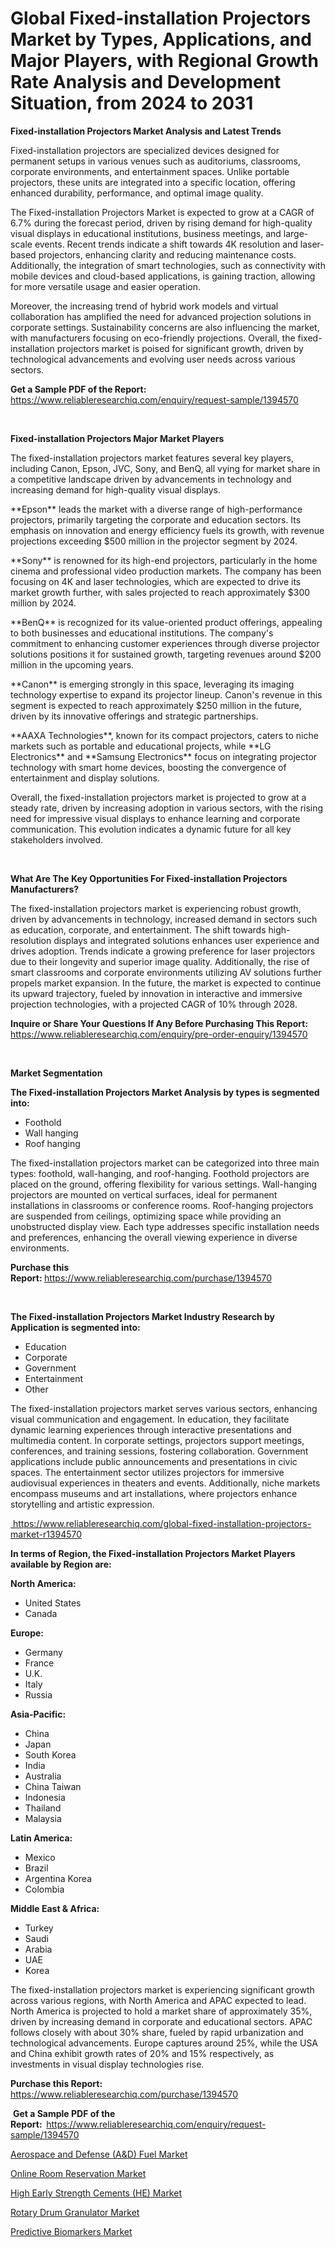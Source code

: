 <p><h1>Global Fixed-installation Projectors Market by Types, Applications, and Major Players, with Regional Growth Rate Analysis and Development Situation, from 2024 to 2031</h1></p><p><strong>Fixed-installation Projectors Market Analysis and Latest Trends</strong></p>
<p><p>Fixed-installation projectors are specialized devices designed for permanent setups in various venues such as auditoriums, classrooms, corporate environments, and entertainment spaces. Unlike portable projectors, these units are integrated into a specific location, offering enhanced durability, performance, and optimal image quality. </p><p>The Fixed-installation Projectors Market is expected to grow at a CAGR of 6.7% during the forecast period, driven by rising demand for high-quality visual displays in educational institutions, business meetings, and large-scale events. Recent trends indicate a shift towards 4K resolution and laser-based projectors, enhancing clarity and reducing maintenance costs. Additionally, the integration of smart technologies, such as connectivity with mobile devices and cloud-based applications, is gaining traction, allowing for more versatile usage and easier operation.</p><p>Moreover, the increasing trend of hybrid work models and virtual collaboration has amplified the need for advanced projection solutions in corporate settings. Sustainability concerns are also influencing the market, with manufacturers focusing on eco-friendly projections. Overall, the fixed-installation projectors market is poised for significant growth, driven by technological advancements and evolving user needs across various sectors.</p></p>
<p><strong>Get a Sample PDF of the Report:&nbsp;</strong> <a href="https://www.reliableresearchiq.com/enquiry/request-sample/1394570">https://www.reliableresearchiq.com/enquiry/request-sample/1394570</a></p>
<p>&nbsp;</p>
<p><strong>Fixed-installation Projectors Major Market Players</strong></p>
<p><p>The fixed-installation projectors market features several key players, including Canon, Epson, JVC, Sony, and BenQ, all vying for market share in a competitive landscape driven by advancements in technology and increasing demand for high-quality visual displays.</p><p>**Epson** leads the market with a diverse range of high-performance projectors, primarily targeting the corporate and education sectors. Its emphasis on innovation and energy efficiency fuels its growth, with revenue projections exceeding $500 million in the projector segment by 2024.</p><p>**Sony** is renowned for its high-end projectors, particularly in the home cinema and professional video production markets. The company has been focusing on 4K and laser technologies, which are expected to drive its market growth further, with sales projected to reach approximately $300 million by 2024.</p><p>**BenQ** is recognized for its value-oriented product offerings, appealing to both businesses and educational institutions. The company's commitment to enhancing customer experiences through diverse projector solutions positions it for sustained growth, targeting revenues around $200 million in the upcoming years.</p><p>**Canon** is emerging strongly in this space, leveraging its imaging technology expertise to expand its projector lineup. Canon's revenue in this segment is expected to reach approximately $250 million in the future, driven by its innovative offerings and strategic partnerships.</p><p>**AAXA Technologies**, known for its compact projectors, caters to niche markets such as portable and educational projects, while **LG Electronics** and **Samsung Electronics** focus on integrating projector technology with smart home devices, boosting the convergence of entertainment and display solutions.</p><p>Overall, the fixed-installation projectors market is projected to grow at a steady rate, driven by increasing adoption in various sectors, with the rising need for impressive visual displays to enhance learning and corporate communication. This evolution indicates a dynamic future for all key stakeholders involved.</p></p>
<p>&nbsp;</p>
<p><strong>What Are The Key Opportunities For Fixed-installation Projectors Manufacturers?</strong></p>
<p><p>The fixed-installation projectors market is experiencing robust growth, driven by advancements in technology, increased demand in sectors such as education, corporate, and entertainment. The shift towards high-resolution displays and integrated solutions enhances user experience and drives adoption. Trends indicate a growing preference for laser projectors due to their longevity and superior image quality. Additionally, the rise of smart classrooms and corporate environments utilizing AV solutions further propels market expansion. In the future, the market is expected to continue its upward trajectory, fueled by innovation in interactive and immersive projection technologies, with a projected CAGR of 10% through 2028.</p></p>
<p><strong>Inquire or Share Your Questions If Any Before Purchasing This Report:</strong> <a href="https://www.reliableresearchiq.com/enquiry/pre-order-enquiry/1394570">https://www.reliableresearchiq.com/enquiry/pre-order-enquiry/1394570</a></p>
<p>&nbsp;</p>
<p><strong>Market Segmentation</strong></p>
<p><strong>The Fixed-installation Projectors Market Analysis by types is segmented into:</strong></p>
<p><ul><li>Foothold</li><li>Wall hanging</li><li>Roof hanging</li></ul></p>
<p><p>The fixed-installation projectors market can be categorized into three main types: foothold, wall-hanging, and roof-hanging. Foothold projectors are placed on the ground, offering flexibility for various settings. Wall-hanging projectors are mounted on vertical surfaces, ideal for permanent installations in classrooms or conference rooms. Roof-hanging projectors are suspended from ceilings, optimizing space while providing an unobstructed display view. Each type addresses specific installation needs and preferences, enhancing the overall viewing experience in diverse environments.</p></p>
<p><strong>Purchase this Report:&nbsp;</strong><a href="https://www.reliableresearchiq.com/purchase/1394570">https://www.reliableresearchiq.com/purchase/1394570</a></p>
<p>&nbsp;</p>
<p><strong>The Fixed-installation Projectors Market Industry Research by Application is segmented into:</strong></p>
<p><ul><li>Education</li><li>Corporate</li><li>Government</li><li>Entertainment</li><li>Other</li></ul></p>
<p><p>The fixed-installation projectors market serves various sectors, enhancing visual communication and engagement. In education, they facilitate dynamic learning experiences through interactive presentations and multimedia content. In corporate settings, projectors support meetings, conferences, and training sessions, fostering collaboration. Government applications include public announcements and presentations in civic spaces. The entertainment sector utilizes projectors for immersive audiovisual experiences in theaters and events. Additionally, niche markets encompass museums and art installations, where projectors enhance storytelling and artistic expression.</p></p>
<p><a href="https://www.reliableresearchiq.com/global-fixed-installation-projectors-market-r1394570">&nbsp;https://www.reliableresearchiq.com/global-fixed-installation-projectors-market-r1394570</a></p>
<p><strong>In terms of Region, the Fixed-installation Projectors Market Players available by Region are:</strong></p>
<p>
    <p> <strong> North America: </strong>
        <ul>
            <li>United States</li>
            <li>Canada</li>
        </ul>
        </p> 
    <p> <strong> Europe: </strong>
        <ul>
            <li>Germany</li>
            <li>France</li>
            <li>U.K.</li>
            <li>Italy</li>
            <li>Russia</li>
        </ul>
        </p> 
    <p> <strong> Asia-Pacific: </strong>
        <ul>
            <li>China</li>
            <li>Japan</li>
            <li>South Korea</li>
            <li>India</li>
            <li>Australia</li>
            <li>China Taiwan</li>
            <li>Indonesia</li>
            <li>Thailand</li>
            <li>Malaysia</li>
        </ul>
        </p> 
    <p> <strong> Latin America: </strong>
        <ul>
            <li>Mexico</li>
            <li>Brazil</li>
            <li>Argentina Korea</li>
            <li>Colombia</li>
        </ul>
        </p> 
    <p> <strong> Middle East & Africa: </strong>
        <ul>
            <li>Turkey</li>
            <li>Saudi</li>
            <li>Arabia</li>
            <li>UAE</li>
            <li>Korea</li>
        </ul>
    </p>
    </p>
<p><p>The fixed-installation projectors market is experiencing significant growth across various regions, with North America and APAC expected to lead. North America is projected to hold a market share of approximately 35%, driven by increasing demand in corporate and educational sectors. APAC follows closely with about 30% share, fueled by rapid urbanization and technological advancements. Europe captures around 25%, while the USA and China exhibit growth rates of 20% and 15% respectively, as investments in visual display technologies rise.</p></p>
<p><strong>Purchase this Report: </strong><a href="https://www.reliableresearchiq.com/purchase/1394570">https://www.reliableresearchiq.com/purchase/1394570</a></p>
<p>&nbsp;<strong>Get a Sample PDF of the Report:&nbsp;&nbsp;</strong><a href="https://www.reliableresearchiq.com/enquiry/request-sample/1394570">https://www.reliableresearchiq.com/enquiry/request-sample/1394570</a></p>
<p><strong></strong></p>
<p><p><a href="https://issuu.com/reportprime-2/docs/aerospace-and-defense-ad-fuel-marke_664082bb360df3">Aerospace and Defense (A&D) Fuel Market</a></p><p><a href="https://www.linkedin.com/pulse/market-forecast-global-online-room-reservation-trends-impact-analysis-9qn6e?trackingId=BVXUMy7MReOuZRyV0JDEVg%3D%3D">Online Room Reservation Market</a></p><p><a href="https://issuu.com/reportprime-2/docs/high-early-strength-cements-he-mark_1ec773b77fe181">High Early Strength Cements (HE) Market</a></p><p><a href="https://www.linkedin.com/pulse/what-factors-influence-rotary-drum-granulator-market-coming-uel2c?trackingId=I%2BPB38q1Q6aQlO8EJzpNLg%3D%3D">Rotary Drum Granulator Market</a></p><p><a href="https://www.linkedin.com/pulse/strategic-roadmap-global-predictive-biomarkers-market-insights-njytf?trackingId=QbKGX%2FeiRFSq%2B4c5hf%2FUug%3D%3D">Predictive Biomarkers Market</a></p></p>